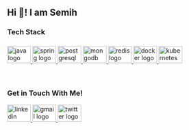 <h2 align="left">Hi 👋!  I am Semih</h2>

<h3 align="left">Tech Stack</h3>

###

<div align="left">
    <a href="https://dev.java">
      <img src="https://cdn.jsdelivr.net/gh/devicons/devicon/icons/java/java-original.svg" height="40" width="55" alt="java logo"  />
    </a>
    <a href="https://spring.io">
      <img src="https://cdn.jsdelivr.net/gh/devicons/devicon/icons/spring/spring-original.svg" height="40" width="55" alt="spring logo"  />
    </a>
    <a href="https://www.postgresql.org/">
      <img src="https://cdn.jsdelivr.net/gh/devicons/devicon/icons/postgresql/postgresql-original.svg" height="40" width="55" alt="postgresql logo"  />
    </a>
    <a href="https://www.mongodb.com/">
      <img src="https://cdn.jsdelivr.net/gh/devicons/devicon/icons/mongodb/mongodb-original.svg" height="40" width="55" alt="mongodb logo"  />
    </a>
    <a href="https://redis.io/">
      <img src="https://cdn.jsdelivr.net/gh/devicons/devicon/icons/redis/redis-original.svg" height="40" width="55" alt="redis logo"  />
    </a>
    <a href="https://www.docker.com/">
      <img src="https://cdn.jsdelivr.net/gh/devicons/devicon/icons/docker/docker-plain.svg" height="40" width="55" alt="docker logo"  />
    </a>
    <a href="https://www.kubernetes.io/">
      <img src="https://cdn.jsdelivr.net/gh/devicons/devicon/icons/kubernetes/kubernetes-plain.svg" height="40" width="55" alt="kubernetes logo"  />
    </a>
  </div>

<br>
<br>

<h3 align="left">Get in Touch With Me!</h3>

<div align="left">
  <a href="https://www.linkedin.com/in/semihbiygit" target="blank">
    <img src="https://raw.githubusercontent.com/maurodesouza/profile-readme-generator/master/src/assets/icons/social/linkedin/default.svg" width="55" height="40" alt="linkedin logo"  />
  </a>
  <a href="mailto: semihbiygit@gmail.com" target="blank">
    <img src="https://raw.githubusercontent.com/maurodesouza/profile-readme-generator/master/src/assets/icons/social/gmail/default.svg" width="55" height="40" alt="gmail logo"  />
  </a>
  <a href="https://twitter.com/semihbiygit" target="blank">
    <img src="https://raw.githubusercontent.com/maurodesouza/profile-readme-generator/master/src/assets/icons/social/twitter/default.svg" width="55" height="40" alt="twitter logo"  />
</div>

###

<br>
